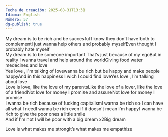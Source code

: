 ```yaml
---
Fecha de creación: 2025-08-31T13:31
Idioma: English
Número: 57
dg-publish: true
---
```

My dream is to be rich and be succesful I know they don't have both to complementI just wanna help others and probably myselfEven thought I probably hate myself  
My dream is to be someone important That’s just because of my egoBut in reality I wanna travel and help around the worldGiving food water medecines and love  
Yes love , I'm talking of lovewanna be rich but be happy and make people happyAnd in this happiness I wich I could find loveYes love , I’m talking about love  
Love is love, like the love of my parentsLike the love of a lover, like the love of a friendNot love for money I promise and assureNot love for money I promise  
I wanna be rich because of fucking capitalismI wanna be rich so I can have all what I needI wanna be rich even if it doesn't mean I'm happyI wanna be rich to give the poor ones a little smile  
And if I'm not I will be poor with a big dream x2Big dream  
  
Love is what makes me strongIt’s what makes me empathize